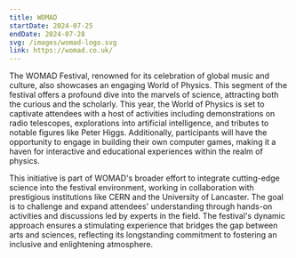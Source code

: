 ```yaml
---
title: WOMAD
startDate: 2024-07-25
endDate: 2024-07-28
svg: /images/womad-logo.svg
link: https://womad.co.uk/
---
```


The WOMAD Festival, renowned for its celebration of global music and culture, also showcases an engaging World of Physics. This segment of the festival offers a profound dive into the marvels of science, attracting both the curious and the scholarly. This year, the World of Physics is set to captivate attendees with a host of activities including demonstrations on radio telescopes, explorations into artificial intelligence, and tributes to notable figures like Peter Higgs. Additionally, participants will have the opportunity to engage in building their own computer games, making it a haven for interactive and educational experiences within the realm of physics.

This initiative is part of WOMAD's broader effort to integrate cutting-edge science into the festival environment, working in collaboration with prestigious institutions like CERN and the University of Lancaster. The goal is to challenge and expand attendees' understanding through hands-on activities and discussions led by experts in the field. The festival's dynamic approach ensures a stimulating experience that bridges the gap between arts and sciences, reflecting its longstanding commitment to fostering an inclusive and enlightening atmosphere.
